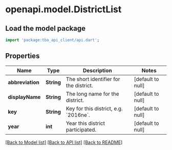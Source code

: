 # openapi.model.DistrictList

## Load the model package

```dart
import 'package:tba_api_client/api.dart';
```

## Properties

| Name             | Type       | Description                                     | Notes             |
| ---------------- | ---------- | ----------------------------------------------- | ----------------- |
| **abbreviation** | **String** | The short identifier for the district.          | [default to null] |
| **displayName**  | **String** | The long name for the district.                 | [default to null] |
| **key**          | **String** | Key for this district, e.g. &#x60;2016ne&#x60;. | [default to null] |
| **year**         | **int**    | Year this district participated.                | [default to null] |

[[Back to Model list]](../README.md#documentation-for-models) [[Back to API list]](../README.md#documentation-for-api-endpoints) [[Back to README]](../README.md)
